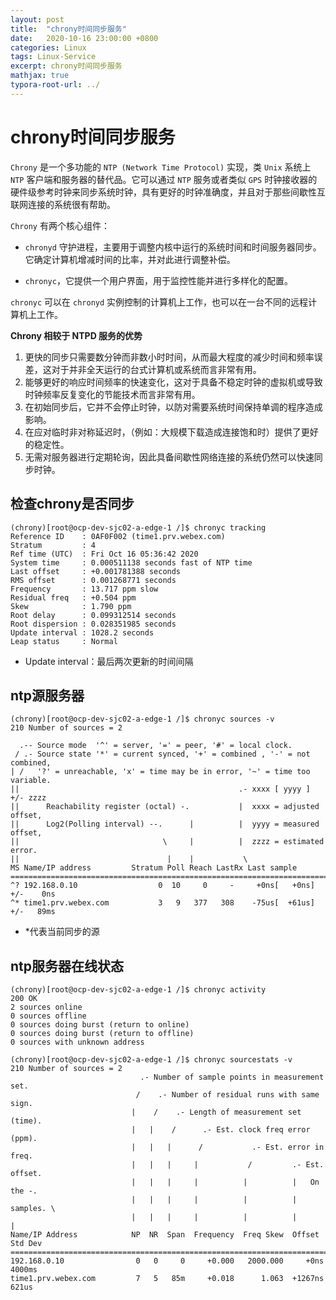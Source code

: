 ```yaml
---
layout: post
title:  "chrony时间同步服务"
date:   2020-10-16 23:00:00 +0800
categories: Linux
tags: Linux-Service
excerpt: chrony时间同步服务
mathjax: true
typora-root-url: ../
---
```


# chrony时间同步服务

`Chrony` 是一个多功能的 `NTP (Network Time Protocol)` 实现，类 `Unix` 系统上 `NTP` 客户端和服务器的替代品。它可以通过 `NTP` 服务或者类似 `GPS` 时钟接收器的硬件级参考时钟来同步系统时钟，具有更好的时钟准确度，并且对于那些间歇性互联网连接的系统很有帮助。

`Chrony` 有两个核心组件：

*  `chronyd` 守护进程，主要用于调整内核中运行的系统时间和时间服务器同步。它确定计算机增减时间的比率，并对此进行调整补偿。

*  `chronyc`，它提供一个用户界面，用于监控性能并进行多样化的配置。

  `chronyc` 可以在 `chronyd` 实例控制的计算机上工作，也可以在一台不同的远程计算机上工作。

**Chrony 相较于 NTPD 服务的优势**

1. 更快的同步只需要数分钟而非数小时时间，从而最大程度的减少时间和频率误差，这对于并非全天运行的台式计算机或系统而言非常有用。
2. 能够更好的响应时间频率的快速变化，这对于具备不稳定时钟的虚拟机或导致时钟频率反复变化的节能技术而言非常有用。
3. 在初始同步后，它并不会停止时钟，以防对需要系统时间保持单调的程序造成影响。
4. 在应对临时非对称延迟时，（例如：大规模下载造成连接饱和时）提供了更好的稳定性。
5. 无需对服务器进行定期轮询，因此具备间歇性网络连接的系统仍然可以快速同步时钟。

## 检查chrony是否同步

```shell
(chrony)[root@ocp-dev-sjc02-a-edge-1 /]$ chronyc tracking
Reference ID    : 0AF0F002 (time1.prv.webex.com)
Stratum         : 4
Ref time (UTC)  : Fri Oct 16 05:36:42 2020
System time     : 0.000511138 seconds fast of NTP time
Last offset     : +0.001781388 seconds
RMS offset      : 0.001268771 seconds
Frequency       : 13.717 ppm slow
Residual freq   : +0.504 ppm
Skew            : 1.790 ppm
Root delay      : 0.099312514 seconds
Root dispersion : 0.028351985 seconds
Update interval : 1028.2 seconds
Leap status     : Normal
```

* Update interval：最后两次更新的时间间隔

## ntp源服务器

```shell
(chrony)[root@ocp-dev-sjc02-a-edge-1 /]$ chronyc sources -v
210 Number of sources = 2

  .-- Source mode  '^' = server, '=' = peer, '#' = local clock.
 / .- Source state '*' = current synced, '+' = combined , '-' = not combined,
| /   '?' = unreachable, 'x' = time may be in error, '~' = time too variable.
||                                                 .- xxxx [ yyyy ] +/- zzzz
||      Reachability register (octal) -.           |  xxxx = adjusted offset,
||      Log2(Polling interval) --.      |          |  yyyy = measured offset,
||                                \     |          |  zzzz = estimated error.
||                                 |    |           \
MS Name/IP address         Stratum Poll Reach LastRx Last sample               
===============================================================================
^? 192.168.0.10                  0  10     0     -     +0ns[   +0ns] +/-    0ns
^* time1.prv.webex.com           3   9   377   308    -75us[  +61us] +/-   89ms
```

* *代表当前同步的源

## ntp服务器在线状态

```shell
(chrony)[root@ocp-dev-sjc02-a-edge-1 /]$ chronyc activity
200 OK
2 sources online
0 sources offline
0 sources doing burst (return to online)
0 sources doing burst (return to offline)
0 sources with unknown address

(chrony)[root@ocp-dev-sjc02-a-edge-1 /]$ chronyc sourcestats -v
210 Number of sources = 2
                             .- Number of sample points in measurement set.
                            /    .- Number of residual runs with same sign.
                           |    /    .- Length of measurement set (time).
                           |   |    /      .- Est. clock freq error (ppm).
                           |   |   |      /           .- Est. error in freq.
                           |   |   |     |           /         .- Est. offset.
                           |   |   |     |          |          |   On the -.
                           |   |   |     |          |          |   samples. \
                           |   |   |     |          |          |             |
Name/IP Address            NP  NR  Span  Frequency  Freq Skew  Offset  Std Dev
==============================================================================
192.168.0.10                0   0     0     +0.000   2000.000     +0ns  4000ms
time1.prv.webex.com         7   5   85m     +0.018      1.063  +1267ns   621us
```

